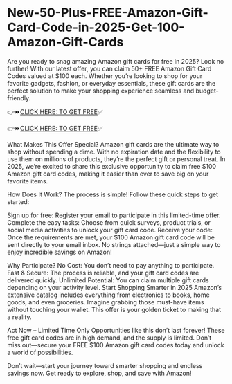 # New-50-Plus-FREE-Amazon-Gift-Card-Code-in-2025-Get-100-Amazon-Gift-Cards
Are you ready to snag amazing Amazon gift cards for free in 2025? Look no further! With our latest offer, you can claim 50+ FREE Amazon Gift Card Codes valued at $100 each. Whether you’re looking to shop for your favorite gadgets, fashion, or everyday essentials, these gift cards are the perfect solution to make your shopping experience seamless and budget-friendly.


👉⏩[CLICK HERE: TO GET FREE](https://btadeal.com/am7vc3x/)✅

👉⏩[CLICK HERE: TO GET FREE](https://btadeal.com/am7vc3x/)✅


What Makes This Offer Special?
Amazon gift cards are the ultimate way to shop without spending a dime. With no expiration date and the flexibility to use them on millions of products, they’re the perfect gift or personal treat. In 2025, we’re excited to share this exclusive opportunity to claim free $100 Amazon gift card codes, making it easier than ever to save big on your favorite items.

How Does It Work?
The process is simple! Follow these quick steps to get started:

Sign up for free: Register your email to participate in this limited-time offer.
Complete the easy tasks: Choose from quick surveys, product trials, or social media activities to unlock your gift card code.
Receive your code: Once the requirements are met, your $100 Amazon gift card code will be sent directly to your email inbox.
No strings attached—just a simple way to enjoy incredible savings on Amazon!

Why Participate?
No Cost: You don’t need to pay anything to participate.
Fast & Secure: The process is reliable, and your gift card codes are delivered quickly.
Unlimited Potential: You can claim multiple gift cards depending on your activity level.
Start Shopping Smarter in 2025
Amazon’s extensive catalog includes everything from electronics to books, home goods, and even groceries. Imagine grabbing those must-have items without touching your wallet. This offer is your golden ticket to making that a reality.

Act Now – Limited Time Only
Opportunities like this don’t last forever! These free gift card codes are in high demand, and the supply is limited. Don’t miss out—secure your FREE $100 Amazon gift card codes today and unlock a world of possibilities.

Don’t wait—start your journey toward smarter shopping and endless savings now. Get ready to explore, shop, and save with Amazon!
